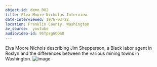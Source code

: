 ```yaml
---
object-id: demo_002
title: Elva Moore Nicholas Interview   
date-interviewed: 1976-03-22
location: Franklin County, Washington
av_source:  youtube
audiovideo-id: 9STpsgGOOS8
---
```


Elva Moore Nichols describing Jim Shepperson, a Black labor agent in Roslyn and the differences between the various mining towns in Washington. 
![image](https://user-images.githubusercontent.com/85772373/166008452-22873067-9500-4d01-8b87-9b184af4f9bd.png)
